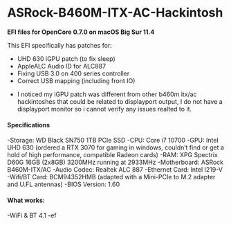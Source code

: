 # ASRock-B460M-ITX-AC-Hackintosh
**EFI files for OpenCore 0.7.0 on macOS Big Sur 11.4**

This EFI specifically has patches for:
- UHD 630 iGPU patch (to fix sleep)
- AppleALC Audio ID for ALC887
- Fixing USB 3.0 on 400 series controller
- Correct USB mapping (including front IO)
* I noticed my iGPU patch was different from other b460m itx/ac hackintoshes that could be related to displayport output, I do not have a displayport monitor so i cannot verify any issues realted to it.

#### Specifications
-Storage: WD Black SN750 1TB PCIe SSD
-CPU: Core i7 10700
-GPU: Intel UHD 630 (ordered a RTX 3070 for gaming in windows, couldn’t find or get a hold of high performance, compatible Radeon cards)
-RAM: XPG Spectrix D60G 16GB (2x8GB) 3200MHz running at 2933MHz
-Motherboard: ASRock B460M-ITX/AC
-Audio Codec: Realtek ALC 887
-Ethernet Card: Intel I219-V
-Wifi/BT Card: BCM94352HMB (adapted with a Mini-PCIe to M.2 adapter and U.FL antennas)
-BIOS Version: 1.60 

#### What works:
-WiFi & BT 4.1
 -ef
